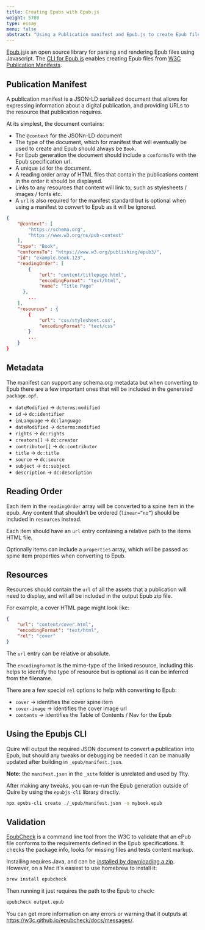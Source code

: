 ```yaml
---
title: Creating Epubs with Epub.js
weight: 5700
type: essay
menu: false
abstract: "Using a Publication manifest and Epub.js to create Epub files"
---
```


[Epub.js](https://github.com/futurepress/epub.js)is an open source library for parsing and rendering Epub files using Javascript. The [CLI for Epub.js](https://github.com/futurepress/epubjs-cli) enables creating Epub files from [W3C Publication Manifests](https://www.w3.org/TR/pub-manifest/).

## Publication Manifest
A publication manifest is a JSON-LD serialized document that allows for expressing information about a digital publication, and providing URLs to the resource that publication requires.

At its simplest, the document contains:
* The `@context` for the JSONn-LD document
* The type of the document, which for manifest that will eventually be used to create and Epub should always be `Book`.
* For Epub generation the document should include a  `conformsTo`  with the Epub specification url.
* A unique  `id`  for the document.
* A reading order array of HTML files that contain the publications content in the order it should be displayed.
* Links to any resources that content will link to, such as stylesheets / images / fonts etc.
* A `url` is also required for the manifest standard but is optional when using a manifest to convert to Epub as it will be ignored.

```json
{
	"@context": [
		"https://schema.org",
		"https://www.w3.org/ns/pub-context"
	],
	"type": "Book",
	"conformsTo": "https://www.w3.org/publishing/epub3/",
	"id": "example.book.123",
	"readingOrder": [
		{
			"url": "content/titlepage.html",
			"encodingFormat": "text/html",
			"name": "Title Page"
	  },
		...
	],
	"resources" : {
		{
			"url": "css/stylesheet.css",
			"encodingFormat": "text/css"
		}
		...
	}
}

```

## Metadata
The manifest can support any schema.org metadata but when converting to Epub there are a few important ones that will be included in the generated `package.opf`.

* `dateModified` -> `dcterms:modified`
* `id` -> `dc:identifier`
* `inLanguage` -> `dc:language`
* `dateModified` -> `dcterms:modified` 
* `rights` -> `dc:rights`
* `creators[]` -> `dc:creator`
* `contributor[]` -> `dc:contributor`
* `title` -> `dc:title`
* `source` -> `dc:source`
* `subject` -> `dc:subject`
* `description` -> `dc:description`

## Reading Order
Each item in the `readingOrder` array will be converted to a spine item in the epub. Any content that shouldn’t be ordered (`linear=“no”`) should be included in `resources` instead.

Each item should have an `url` entry containing a relative path to the items HTML file.

Optionally items can include a `properties`  array, which will be passed as spine item properties when converting to Epub.

## Resources
Resources should contain the `url` of all the assets that a publication will need to display, and will all be included in the output Epub zip file.

For example,  a cover HTML page might look like:
```json
{
    "url": "content/cover.html",
    "encodingFormat": "text/html",
    "rel": "cover"
}
```

The `url`  entry can be relative or absolute.

The `encodingFormat`  is the mime-type of the linked resource, including this helps to identify the type of resource but is optional as it can be inferred from the filename.


There are a few special `rel` options to help with converting to Epub:
* `cover` -> identifies the cover spine item
* `cover-image` -> identifies the cover image url
* `contents` -> identifies the Table of Contents / Nav for the Epub

## Using the Epubjs CLI
Quire will output the required JSON document to convert a publication into Epub, but should any tweaks or debugging be needed it can be manually updated after building in `_epub/manifest.json`.

**Note:** the `manifest.json` in the `_site` folder is unrelated and used by 11ty.

After making any tweaks, you can re-run the Epub generation outside of Quire by using the `epubjs-cli` library directly.

```sh
npx epubs-cli create ./_epub/manifest.json -o mybook.epub
```

## Validation

[EpubCheck](https://www.w3.org/publishing/epubcheck/) is a command line tool from the W3C to validate that an ePub file conforms to the requirements defined in the Epub specifications. It checks the package info, looks for missing files and tests content markup.

Installing requires Java, and can be [installed by downloading a zip](https://w3c.github.io/epubcheck/docs/installation/). However, on a Mac it's easiest to use homebrew to install it:

```sh
brew install epubcheck
```

Then running it just requires the path to the Epub to check:

```sh
epubcheck output.epub
```

You can get more information on any errors or warning that it outputs at https://w3c.github.io/epubcheck/docs/messages/.
